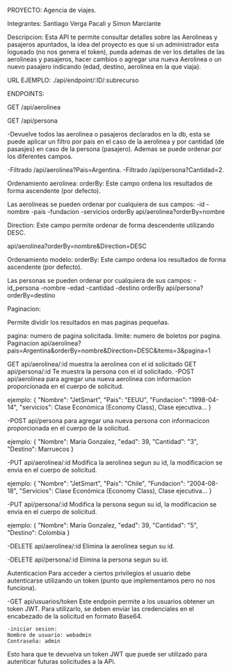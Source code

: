 PROYECTO: Agencia de viajes.

Integrantes: Santiago Verga Pacali y Simon Marciante

Descripcion: Esta API te permite consultar detalles sobre las Aerolineas y pasajeros apuntados, la idea del proyecto es que si un administrador esta logueado (no nos genera el token), pueda ademas de ver los detalles de las aerolineas y pasajeros, hacer cambios o agregar una nueva Aerolinea o un nuevo pasajero indicando (edad, destino, aerolinea en la que viaja).

URL EJEMPLO: ./api/endpoint/:ID/:subrecurso

ENDPOINTS:

GET /api/aerolinea

GET /api/persona

-Devuelve todos las aerolinea o pasajeros declarados en la db, esta se puede aplicar un filtro por pais en el caso de la aerolinea y por cantidad (de pasasjes) en caso de la persona (pasajero). Ademas se puede ordenar por los diferentes campos.

-Filtrado /api/aerolinea?Pais=Argentina. -Filtrado /api/persona?Cantidad=2.

Ordenamiento aerolinea: orderBy: Este campo ordena los resultados de forma ascendente (por defecto).

  Las aerolineas se pueden ordenar por cualquiera de sus campos:
  -id
  -nombre
  -pais
  -fundacion
  -servicios
orderBy api/aerolinea?orderBy=nombre

Direction: Este campo permite ordenar de forma descendente utilizando DESC.

api/aerolinea?orderBy=nombre&Direction=DESC

Ordenamiento modelo: orderBy: Este campo ordena los resultados de forma ascendente (por defecto).

  Las personas se pueden ordenar por cualquiera de sus campos:
  -id_persona
  -nombre
  -edad
  -cantidad
  -destino
orderBy api/persona?orderBy=destino

Paginacion:

Permite dividir los resultados en mas paginas pequeñas.

pagina: numero de pagina solicitada.
limite: numero de boletos por pagina.
Paginacion api/aerolinea?pais=Argentina&orderBy=nombre&Direction=DESC&items=3&pagina=1

GET api/aerolinea/:id muestra la aerolinea con el id solicitado
GET api/persona/:id Te muestra la persona con el id solicitado.
-POST api/aerolinea para agregar una nueva aerolinea con informacion proporcionada en el cuerpo de solicitud.

ejemplo: { "Nombre": "JetSmart", "Pais": "EEUU", "Fundacion": "1998-04-14", "servicios": Clase Económica (Economy Class), Clase ejecutiva... }

-POST api/persona para agregar una nueva persona con informacicon proporcionada en el cuerpo de la solicitud.

ejemplo: { "Nombre": Maria Gonzalez, "edad": 39, "Cantidad": "3", "Destino": Marruecos }

-PUT api/aerolinea/:id Modifica la aerolinea segun su id, la modificacion se envia en el cuerpo de solicitud.

ejemplo:
{ "Nombre": "JetSmart", "Pais": "Chile", "Fundacion": "2004-08-18", "Servicios": Clase Económica (Economy Class), Clase ejecutiva... }

-PUT api/persona/:id Modifica la persona segun su id, la modificacion se envia en el cuerpo de solicitud.

ejemplo: { "Nombre": Maria Gonzalez, "edad": 39, "Cantidad": "5", "Destino": Colombia }

-DELETE api/aerolinea/:id Elimina la aerolinea segun su id.

-DELETE api/persona/:id Elimina la persona segun su id.

Autenticacion Para acceder a ciertos privilegios el usuario debe autenticarse utilizando un token (punto que implementamos pero no nos funciona).

-GET api/usuarios/token
  Este endpoin permite a los usuarios obtener un token JWT. Para utilizarlo, se deben enviar las credenciales en el encabezado de la solicitud en formato Base64.
  
    -iniciar sesion:
    Nombre de usuario: webadmin
    Contraseña: admin
    
  Esto hara que te devuelva un token JWT que puede ser utilizado para autenticar futuras solicitudes a la APi.